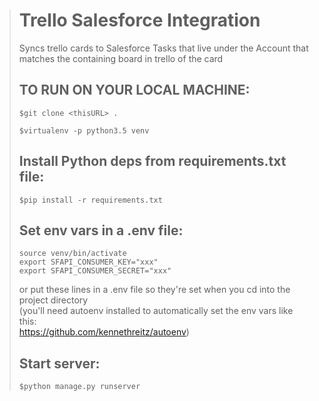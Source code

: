 > # Trello Salesforce Integration
>
> Syncs trello cards to Salesforce Tasks that live under the Account that matches the containing board in trello of the card
>
>
> ## TO RUN ON YOUR LOCAL MACHINE:
>
> `$git clone <thisURL> .`
>
> `$virtualenv -p python3.5 venv `
>
>
> ## Install Python deps from requirements.txt file:
>
> `$pip install -r requirements.txt`
>
>
> ## Set env vars in a .env file:
>
> `source venv/bin/activate`<br>
`export SFAPI_CONSUMER_KEY="xxx"`<br>
`export SFAPI_CONSUMER_SECRET="xxx"`<br>
>
> or put these lines in a .env file so they're set when you cd into the project directory <br>
> (you'll need autoenv installed to automatically set the env vars like this: <br>
> https://github.com/kennethreitz/autoenv)
>
>
> ## Start server: <br>
> `$python manage.py runserver`
